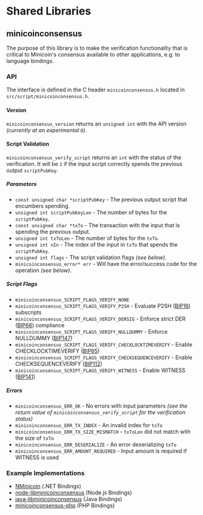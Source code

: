 Shared Libraries
================

## minicoinconsensus

The purpose of this library is to make the verification functionality that is critical to Minicoin's consensus available to other applications, e.g. to language bindings.

### API

The interface is defined in the C header `minicoinconsensus.h` located in  `src/script/minicoinconsensus.h`.

#### Version

`minicoinconsensus_version` returns an `unsigned int` with the API version *(currently at an experimental `0`)*.

#### Script Validation

`minicoinconsensus_verify_script` returns an `int` with the status of the verification. It will be `1` if the input script correctly spends the previous output `scriptPubKey`.

##### Parameters
- `const unsigned char *scriptPubKey` - The previous output script that encumbers spending.
- `unsigned int scriptPubKeyLen` - The number of bytes for the `scriptPubKey`.
- `const unsigned char *txTo` - The transaction with the input that is spending the previous output.
- `unsigned int txToLen` - The number of bytes for the `txTo`.
- `unsigned int nIn` - The index of the input in `txTo` that spends the `scriptPubKey`.
- `unsigned int flags` - The script validation flags *(see below)*.
- `minicoinconsensus_error* err` - Will have the error/success code for the operation *(see below)*.

##### Script Flags
- `minicoinconsensus_SCRIPT_FLAGS_VERIFY_NONE`
- `minicoinconsensus_SCRIPT_FLAGS_VERIFY_P2SH` - Evaluate P2SH ([BIP16](https://github.com/minicoin/bips/blob/master/bip-0016.mediawiki)) subscripts
- `minicoinconsensus_SCRIPT_FLAGS_VERIFY_DERSIG` - Enforce strict DER ([BIP66](https://github.com/minicoin/bips/blob/master/bip-0066.mediawiki)) compliance
- `minicoinconsensus_SCRIPT_FLAGS_VERIFY_NULLDUMMY` - Enforce NULLDUMMY ([BIP147](https://github.com/minicoin/bips/blob/master/bip-0147.mediawiki))
- `minicoinconsensus_SCRIPT_FLAGS_VERIFY_CHECKLOCKTIMEVERIFY` - Enable CHECKLOCKTIMEVERIFY ([BIP65](https://github.com/minicoin/bips/blob/master/bip-0065.mediawiki))
- `minicoinconsensus_SCRIPT_FLAGS_VERIFY_CHECKSEQUENCEVERIFY` - Enable CHECKSEQUENCEVERIFY ([BIP112](https://github.com/minicoin/bips/blob/master/bip-0112.mediawiki))
- `minicoinconsensus_SCRIPT_FLAGS_VERIFY_WITNESS` - Enable WITNESS ([BIP141](https://github.com/minicoin/bips/blob/master/bip-0141.mediawiki))

##### Errors
- `minicoinconsensus_ERR_OK` - No errors with input parameters *(see the return value of `minicoinconsensus_verify_script` for the verification status)*
- `minicoinconsensus_ERR_TX_INDEX` - An invalid index for `txTo`
- `minicoinconsensus_ERR_TX_SIZE_MISMATCH` - `txToLen` did not match with the size of `txTo`
- `minicoinconsensus_ERR_DESERIALIZE` - An error deserializing `txTo`
- `minicoinconsensus_ERR_AMOUNT_REQUIRED` - Input amount is required if WITNESS is used

### Example Implementations
- [NMinicoin](https://github.com/NicolasDorier/NMinicoin/blob/master/NMinicoin/Script.cs#L814) (.NET Bindings)
- [node-libminicoinconsensus](https://github.com/bitpay/node-libminicoinconsensus) (Node.js Bindings)
- [java-libminicoinconsensus](https://github.com/dexX7/java-libminicoinconsensus) (Java Bindings)
- [minicoinconsensus-php](https://github.com/Bit-Wasp/minicoinconsensus-php) (PHP Bindings)
